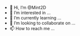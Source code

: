 - 👋 Hi, I’m @Mint2D
- 👀 I’m interested in ...
- 🌱 I’m currently learning ...
- 💞️ I’m looking to collaborate on ...
- 📫 How to reach me ...

<!---
Mint2D/Mint2D is a ✨ special ✨ repository because its `README.md` (this file) appears on your GitHub profile.
You can click the Preview link to take a look at your changes.
--->
